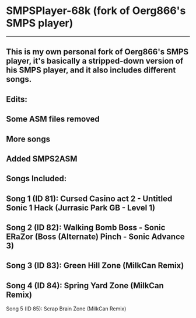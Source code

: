 # SMPSPlayer-68k (fork of Oerg866's SMPS player)
-------------------------------------------------
This is my own personal fork of Oerg866's SMPS player, it's basically a stripped-down version of his SMPS player, and it also includes different songs.
-------------------------------------------------
Edits:
-------------------------------------------------
Some ASM files removed
-------------------------------------------------
More songs
-------------------------------------------------
Added SMPS2ASM
-------------------------------------------------
Songs Included:
-------------------------------------------------
Song 1 (ID 81): Cursed Casino act 2 - Untitled Sonic 1 Hack (Jurrasic Park GB - Level 1)
-------------------------------------------------
Song 2 (ID 82): Walking Bomb Boss - Sonic ERaZor (Boss (Alternate) Pinch - Sonic Advance 3)
-------------------------------------------------
Song 3 (ID 83): Green Hill Zone (MilkCan Remix)
-------------------------------------------------
Song 4 (ID 84): Spring Yard Zone (MilkCan Remix)
-------------------------------------------------
Song 5 (ID 85): Scrap Brain Zone (MilkCan Remix)
